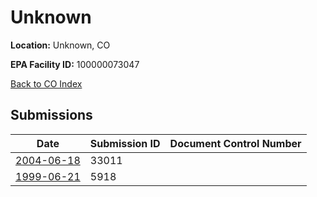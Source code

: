 # Unknown

**Location:** Unknown, CO

**EPA Facility ID:** 100000073047

[Back to CO Index](../../index.md)

## Submissions

| Date | Submission ID | Document Control Number |
|------|--------------|-------------------------|
| [2004-06-18](submissions/33011.md) | 33011 |  |
| [1999-06-21](submissions/5918.md) | 5918 |  |
